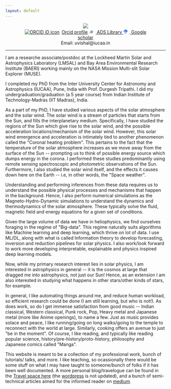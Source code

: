 ```yaml
---
layout: default
---
```


<figure>
<center>
<img src="{{site.url}}/img/me.jpg" height=500>
<figcaption>
<div itemscope itemtype="https://schema.org/Person"><a itemprop="sameAs" content="https://orcid.org/0000-0002-9253-6093" href="https://orcid.org/0000-0002-9253-6093" target="orcid.widget" rel="me noopener noreferrer" style="vertical-align:top;"><img src="https://orcid.org/sites/default/files/images/orcid_16x16.png" style="width:1em;margin-right:.5em;" alt="ORCID iD icon">Orcid profile</a> <a href="https://ui.adsabs.harvard.edu/public-libraries/8OTQLTKTQJ61YPMhZ8dIjA">  <img src="img/adslogo.svg" style="width:1em;margin-right:.5em;" alt="Gscholar">  ADS Library  </a>  <a href="https://scholar.google.com/citations?user=whROWPoAAAAJ&hl=en"> <img src="img/gscholar.png" style="width:1em;margin-right:.5em;" alt="Gscholar"> Google scholar </a> </div>

<div> Email: uvishal@iucaa.in </div>
</figcaption>
</center>
</figure>

* * *

I am a researche associate/postdoc at the Lockheed Martin Solar and Astrophysics Laboratory (LMSAL) and Bay Area Environmental Research Institute (BAERI) working mainly on the NASA Mission Multi-slit Solar Explorer (MUSE). 

I completed my PhD from the Inter University Center for Astronomy and Astrophysics (IUCAA), Pune, India with Prof. Durgesh Tripathi. I did my undergraduation/graduation (a 5 year course) from Indian Institute of Technology-Madras (IIT Madras), India.

As a part of my PhD, I have studied various aspects of the solar atmosphere and the solar wind. The solar wind is a stream of particles that starts from the Sun, and fills the interplanetary medium. Specifically, I have studied the regions of the Sun which give rise to the solar wind, and the possible acceleration locations/mechanism of the solar wind. However, this solar wind emergence and acceleration is intimately tied to another phenomenon called the "Coronal heating problem". This pertains to the fact that the temperature of the solar atmosphere increases as we move away from the surface of the Sun -- prompting us to think of possible energy source which dumps energy in the corona. I performed these studies predominantly using remote sensing spectroscopic and photometric observations of the Sun. Furthermore, I also studied the solar wind itself, and the effects it causes down here on the Earth -- i.e, in other words, the "Space weather".

Understanding and performing inferences from these data requires us to understand the possible physical processes and mechanisms that happen in the background. Hence, I also perform numerical simulations as the Magneto-Hydro-Dynamic simulations to understand the dynamics and thermodynamics of the solar atmosphere. These typically solve the fluid, magnetic field and energy equations for a given set of conditions. 

Given the large volume of data we have in heliophysics, we find ourselves foraging in the regime of "Big-data". This regime naturally suits algorithms like Machine learning and deep learning, which thrive on lot of data. I use ML/DL, along with what is called Information theory to develop forecasting, inversion and reduction pipelines for solar physics. I also work/look forward to work more developing interpretable, explainable and physics inspired deep learning models.

Now, while my primary research interest lies in solar physics, I am interested in astrophysics in general -- it is the cosmos at large that dragged me into astrophysics, not just our Sun! Hence, as an extension I am also interested in studying what happens in other stars/other kinds of stars, for example.

In general, I like automating things around me, and reduce human workload, so efficient research could be done (I am still learning, but who is not!). As does work, so do I get immense satisfaction from good music -- Indian classical, Western classical, Punk rock, Pop, Heavy metal and Japanese metal (more like Anime openings), to name a few. Just as music provides solace and peace, I like running/going on long walks/going to the temple to reconnect with the world at large. Similarly, cooking offers an avenue to just "be in the moment". Of course, I like reading, and typically like reading popular science, history/pre-history/proto-history, philosophy and Japanese comics called "Manga".

This website is meant to be a collection of my professional work, bunch of tutorials/ talks, and more. I like teaching, so ocassionally there would be some stuff on what I may have taught to someone/bunch of folks if it has been well documented. A more personal blog/travelogue can be found in the [Travel space here]({{site.url}}/pages/travel.html) (the [wordpress](https://vishalupendran.wordpress.com/) is not updated), and a bunch of semi-technical articles aimed for the informed reader on [medium](https://medium.com/@uvishal1995).
